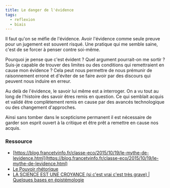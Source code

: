 ```yaml
---
title: Le danger de l'évidence
tags:
  - reflexion
  - biais
---
```


Il faut qu'on se méfie de l'évidence. Avoir l'évidence comme seule preuve pour un jugement est souvent risqué. Une pratique qui me semble saine, c'est de se forcer à penser contre soi-même.

Pourquoi je pense que c'est évident ? Quel argument pourrait-on me sortir ? Suis-je capable de trouver des limites ou des conditions qui remettraient en cause mon évidence ? Cela peut nous permettre de nous prémunir de raisonnement erroné et d'éviter de se faire avoir par des discours qui peuvent nous induire en erreur.

Au delà de l'évidence, le savoir lui même est a interroger. On a vu tout au long de l'histoire des savoir êtres remis en question. Ce qui semblait acquis et validé être complètement remis en cause par des avancés technologique ou des changement d'approches.

Ainsi sans tomber dans le scepticisme permanent il est nécessaire de garder son esprit ouvert à la critique et être prêt a remettre en cause nos acquis.

### Ressource

- [https://blog.francetvinfo.fr/classe-eco/2015/10/19/le-mythe-de-levidence.html](https://blog.francetvinfo.fr/classe-eco/2015/10/19/le-mythe-de-levidence.html)
- [Le Pouvoir rhétorique](https://www.seuil.com/ouvrage/le-pouvoir-rhetorique-clement-viktorovitch/9782021465877)
- [LA SCIENCE EST UNE CROYANCE (si c'est vrai c'est très grave) | Quelques bases en épistémologie](https://www.youtube.com/watch?v=YQ_qr-LA3AU)
